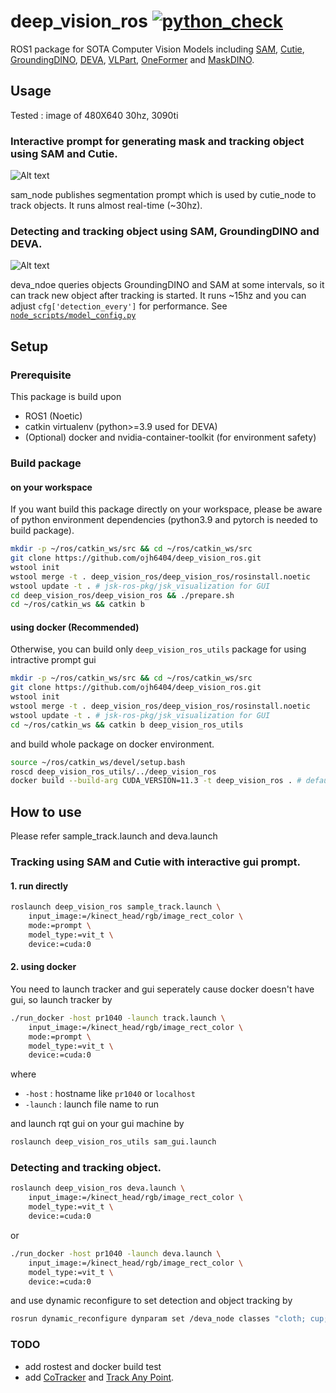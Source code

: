 # deep_vision_ros  [![python_check](https://github.com/ojh6404/deep_vision_ros/actions/workflows/python_check.yml/badge.svg)](https://github.com/ojh6404/deep_vision_ros/actions/workflows/python_check.yml)

ROS1 package for SOTA Computer Vision Models including [SAM](https://github.com/facebookresearch/segment-anything.git), [Cutie](https://github.com/hkchengrex/Cutie.git), [GroundingDINO](https://github.com/IDEA-Research/GroundingDINO.git), [DEVA](https://github.com/hkchengrex/Tracking-Anything-with-DEVA.git), [VLPart](https://github.com/facebookresearch/VLPart.git), [OneFormer](https://github.com/SHI-Labs/OneFormer.git) and [MaskDINO](https://github.com/IDEA-Research/MaskDINO.git).

## Usage
Tested : image of 480X640 30hz, 3090ti
### Interactive prompt for generating mask and tracking object using SAM and Cutie.
![Alt text](asset/sam_and_cutie_example.gif)

sam_node publishes segmentation prompt which is used by cutie_node to track objects. It runs almost real-time (~30hz).
### Detecting and tracking object using SAM, GroundingDINO and DEVA.
![Alt text](asset/deva_example.gif)

deva_ndoe queries objects GroundingDINO and SAM at some intervals, so it can track new object after tracking is started. It runs ~15hz and you can adjust `cfg['detection_every']` for performance.
See [`node_scripts/model_config.py`](node_scripts/model_config.py)

## Setup

### Prerequisite
This package is build upon
- ROS1 (Noetic)
- catkin virtualenv (python>=3.9 used for DEVA)
- (Optional) docker and nvidia-container-toolkit (for environment safety)

### Build package

#### on your workspace
If you want build this package directly on your workspace, please be aware of python environment dependencies (python3.9 and pytorch is needed to build package).
```bash
mkdir -p ~/ros/catkin_ws/src && cd ~/ros/catkin_ws/src
git clone https://github.com/ojh6404/deep_vision_ros.git
wstool init
wstool merge -t . deep_vision_ros/deep_vision_ros/rosinstall.noetic
wstool update -t . # jsk-ros-pkg/jsk_visualization for GUI
cd deep_vision_ros/deep_vision_ros && ./prepare.sh
cd ~/ros/catkin_ws && catkin b
```

#### using docker (Recommended)
Otherwise, you can build only `deep_vision_ros_utils` package for using intractive prompt gui
```bash
mkdir -p ~/ros/catkin_ws/src && cd ~/ros/catkin_ws/src
git clone https://github.com/ojh6404/deep_vision_ros.git
wstool init
wstool merge -t . deep_vision_ros/deep_vision_ros/rosinstall.noetic
wstool update -t . # jsk-ros-pkg/jsk_visualization for GUI
cd ~/ros/catkin_ws && catkin b deep_vision_ros_utils
```
and build whole package on docker environment.
```bash
source ~/ros/catkin_ws/devel/setup.bash
roscd deep_vision_ros_utils/../deep_vision_ros
docker build --build-arg CUDA_VERSION=11.3 -t deep_vision_ros . # default is 11.3, you can also build with 12.1
```

## How to use
Please refer sample_track.launch and deva.launch
### Tracking using SAM and Cutie with interactive gui prompt.
#### 1. run directly
```bash
roslaunch deep_vision_ros sample_track.launch \
    input_image:=/kinect_head/rgb/image_rect_color \
    mode:=prompt \
    model_type:=vit_t \
    device:=cuda:0
```
#### 2. using docker
You need to launch tracker and gui seperately cause docker doesn't have gui, so launch tracker by
```bash
./run_docker -host pr1040 -launch track.launch \
    input_image:=/kinect_head/rgb/image_rect_color \
    mode:=prompt \
    model_type:=vit_t \
    device:=cuda:0
```
where
- `-host` : hostname like `pr1040` or `localhost`
- `-launch` : launch file name to run

and launch rqt gui on your gui machine by
```bash
roslaunch deep_vision_ros_utils sam_gui.launch
```

### Detecting and tracking object.
```bash
roslaunch deep_vision_ros deva.launch \
    input_image:=/kinect_head/rgb/image_rect_color \
    model_type:=vit_t \
    device:=cuda:0
```
or
```bash
./run_docker -host pr1040 -launch deva.launch \
    input_image:=/kinect_head/rgb/image_rect_color \
    model_type:=vit_t \
    device:=cuda:0
```
and use dynamic reconfigure to set detection and object tracking by
```bash
rosrun dynamic_reconfigure dynparam set /deva_node classes "cloth; cup; bottle;"
```

### TODO
- add rostest and docker build test
- add [CoTracker](https://github.com/facebookresearch/co-tracker.git) and [Track Any Point](https://github.com/google-deepmind/tapnet.git).
